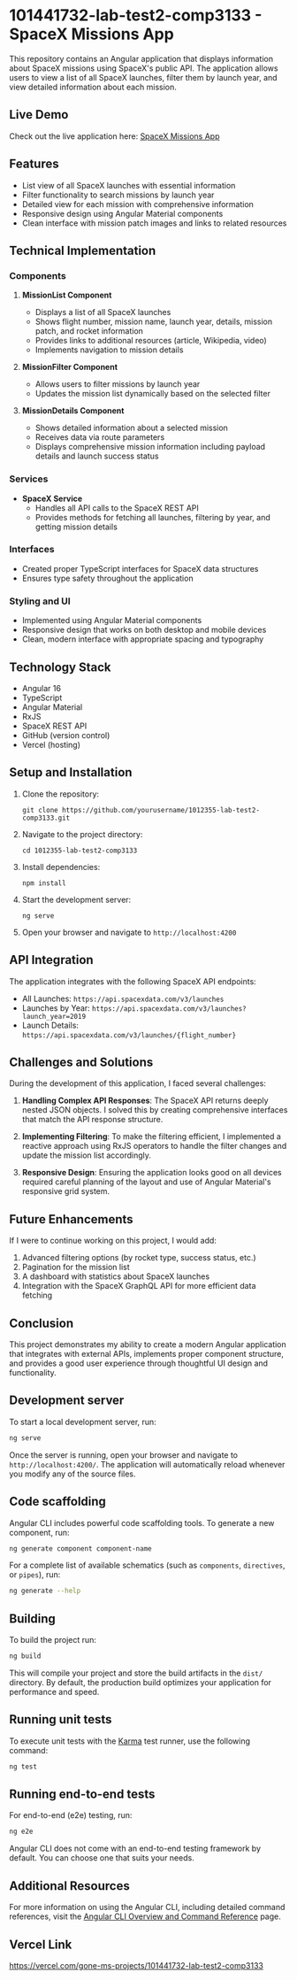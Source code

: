 # 101441732-lab-test2-comp3133 - SpaceX Missions App

This repository contains an Angular application that displays information about SpaceX missions using SpaceX's public API. The application allows users to view a list of all SpaceX launches, filter them by launch year, and view detailed information about each mission.

## Live Demo

Check out the live application here: [SpaceX Missions App](https://spacex-missions-app-1012355.vercel.app/)

## Features

- List view of all SpaceX launches with essential information
- Filter functionality to search missions by launch year
- Detailed view for each mission with comprehensive information
- Responsive design using Angular Material components
- Clean interface with mission patch images and links to related resources

## Technical Implementation

### Components

1. **MissionList Component**
   - Displays a list of all SpaceX launches
   - Shows flight number, mission name, launch year, details, mission patch, and rocket information
   - Provides links to additional resources (article, Wikipedia, video)
   - Implements navigation to mission details

2. **MissionFilter Component**
   - Allows users to filter missions by launch year
   - Updates the mission list dynamically based on the selected filter

3. **MissionDetails Component**
   - Shows detailed information about a selected mission
   - Receives data via route parameters
   - Displays comprehensive mission information including payload details and launch success status

### Services

- **SpaceX Service**
  - Handles all API calls to the SpaceX REST API
  - Provides methods for fetching all launches, filtering by year, and getting mission details

### Interfaces

- Created proper TypeScript interfaces for SpaceX data structures
- Ensures type safety throughout the application

### Styling and UI

- Implemented using Angular Material components
- Responsive design that works on both desktop and mobile devices
- Clean, modern interface with appropriate spacing and typography

## Technology Stack

- Angular 16
- TypeScript
- Angular Material
- RxJS
- SpaceX REST API
- GitHub (version control)
- Vercel (hosting)

## Setup and Installation

1. Clone the repository:
   ```
   git clone https://github.com/yourusername/1012355-lab-test2-comp3133.git
   ```

2. Navigate to the project directory:
   ```
   cd 1012355-lab-test2-comp3133
   ```

3. Install dependencies:
   ```
   npm install
   ```

4. Start the development server:
   ```
   ng serve
   ```

5. Open your browser and navigate to `http://localhost:4200`


## API Integration

The application integrates with the following SpaceX API endpoints:

- All Launches: `https://api.spacexdata.com/v3/launches`
- Launches by Year: `https://api.spacexdata.com/v3/launches?launch_year=2019`
- Launch Details: `https://api.spacexdata.com/v3/launches/{flight_number}`

## Challenges and Solutions

During the development of this application, I faced several challenges:

1. **Handling Complex API Responses**: The SpaceX API returns deeply nested JSON objects. I solved this by creating comprehensive interfaces that match the API response structure.

2. **Implementing Filtering**: To make the filtering efficient, I implemented a reactive approach using RxJS operators to handle the filter changes and update the mission list accordingly.

3. **Responsive Design**: Ensuring the application looks good on all devices required careful planning of the layout and use of Angular Material's responsive grid system.


## Future Enhancements

If I were to continue working on this project, I would add:

1. Advanced filtering options (by rocket type, success status, etc.)
2. Pagination for the mission list
3. A dashboard with statistics about SpaceX launches
4. Integration with the SpaceX GraphQL API for more efficient data fetching

## Conclusion

This project demonstrates my ability to create a modern Angular application that integrates with external APIs, implements proper component structure, and provides a good user experience through thoughtful UI design and functionality.


## Development server

To start a local development server, run:

```bash
ng serve
```

Once the server is running, open your browser and navigate to `http://localhost:4200/`. The application will automatically reload whenever you modify any of the source files.

## Code scaffolding

Angular CLI includes powerful code scaffolding tools. To generate a new component, run:

```bash
ng generate component component-name
```

For a complete list of available schematics (such as `components`, `directives`, or `pipes`), run:

```bash
ng generate --help
```

## Building

To build the project run:

```bash
ng build
```

This will compile your project and store the build artifacts in the `dist/` directory. By default, the production build optimizes your application for performance and speed.

## Running unit tests

To execute unit tests with the [Karma](https://karma-runner.github.io) test runner, use the following command:

```bash
ng test
```

## Running end-to-end tests

For end-to-end (e2e) testing, run:

```bash
ng e2e
```

Angular CLI does not come with an end-to-end testing framework by default. You can choose one that suits your needs.

## Additional Resources

For more information on using the Angular CLI, including detailed command references, visit the [Angular CLI Overview and Command Reference](https://angular.dev/tools/cli) page.

## Vercel Link

https://vercel.com/gone-ms-projects/101441732-lab-test2-comp3133
